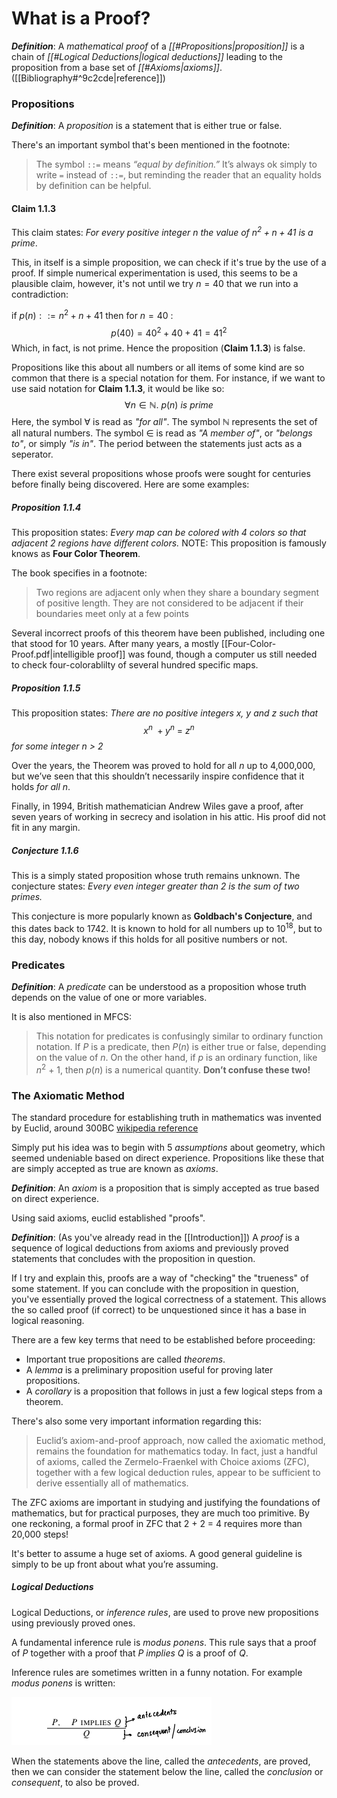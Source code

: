 # What is a Proof?

***Definition***: A _mathematical proof_ of a _[[#Propositions|proposition]]_ is a chain of _[[#Logical Deductions|logical deductions]]_ leading to the proposition from a base set of _[[#Axioms|axioms]]_. ([[Bibliography#^9c2cde|reference]])


### Propositions

***Definition***: A _proposition_ is a statement that is either true or false.

There's an important symbol that's been mentioned in the footnote: 

> The symbol `::=` means _“equal by definition.”_ It’s always ok simply to write `=` instead of `::=`, but reminding the reader that an equality holds by definition can be helpful.

#### Claim 1.1.3
This claim states: _For every positive integer $n$ the value of $n^2 + n + 41$ is a prime_.

This, in itself is a simple proposition, we can check if it's true by the use of a proof.
If simple numerical experimentation is used, this seems to be a plausible claim, however, it's not until we try $n=40$ that we run into a contradiction:

if $p(n) ::= n^2 + n + 41$ then for $n=40$ :
$$
	p(40) = 40^2 + 40 + 41 = 41^2
$$
Which, in fact, is not prime. Hence the proposition (**Claim 1.1.3**) is false.

Propositions like this about all numbers or all items of some kind are so common that there is a special notation for them. For instance, if we want to use said notation for **Claim 1.1.3**, it would be like so:
$$
	\forall n \in \mathbb{N}.\ p(n)\ is\ prime
$$
Here, the symbol $\forall$ is read as _"for all"_. The symbol $\mathbb{N}$ represents the set of all natural numbers. The symbol $\in$ is read as _"A member of"_, or _"belongs to"_, or simply _"is in"_. The period between the statements just acts as a seperator.

There exist several propositions whose proofs were sought for centuries before finally being discovered. Here are some examples: 

##### Proposition 1.1.4

This proposition states: _Every map can be colored with 4 colors so that adjacent 2 regions have different colors._
NOTE: This proposition is famously knows as **Four Color Theorem**.

The book specifies in a footnote:

> Two regions are adjacent only when they share a boundary segment of positive length. They are not considered to be adjacent if their boundaries meet only at a few points

Several incorrect proofs of this theorem have been published, including one that stood for 10 years. After many years, a mostly [[Four-Color-Proof.pdf|intelligible proof]] was found, though a computer us still needed to check four-colorablilty of several hundred specific maps.

##### Proposition 1.1.5

This proposition states: _There are no positive integers $x,\ y$ and $z$ such that_
$$
	x^n\ + y^n\ =\ z^n
$$
_for some integer $n\ >\ 2$_

Over the years, the Theorem was proved to hold for all $n$ up to 4,000,000, but we’ve seen that this shouldn’t necessarily inspire confidence that it holds _for all $n$_.

Finally, in 1994, British mathematician Andrew Wiles gave a proof, after seven years of working in secrecy and isolation in his attic. His proof did not fit in any margin.

##### Conjecture 1.1.6

This is a simply stated proposition whose truth remains unknown.
The conjecture states: _Every even integer greater than 2 is the sum of two primes._

This conjecture is more popularly known as **Goldbach's Conjecture**, and this dates back to 1742. It is known to hold for all numbers up to $10^{18}$, but to this day, nobody knows if this holds for all positive numbers or not.


### Predicates

***Definition***: A _predicate_ can be understood as a proposition whose truth depends on the value of one or more variables.

It is also mentioned in MFCS:

> This notation for predicates is confusingly similar to ordinary function notation. If $P$ is a predicate, then $P(n)$ is either true or false, depending on the value of $n$. On the other hand, if $p$ is an ordinary function, like $n^2\ +\ 1$, then $p(n)$ is a numerical quantity. **Don’t confuse these two!**

### The Axiomatic Method

The standard procedure for establishing truth in mathematics was invented by Euclid, around 300BC [wikipedia reference](https://en.wikipedia.org/wiki/Axiomatic_system#History) 

Simply put his idea was to begin with 5 _assumptions_ about geometry, which seemed undeniable based on direct experience. Propositions like these that are simply accepted as true are known as _axioms_.

***Definition***: An _axiom_ is a proposition that is simply accepted as true based on direct experience.

Using said axioms, euclid established "proofs".

***Definition***: (As you've already read in the [[Introduction]]) A _proof_ is a sequence of logical deductions from axioms and previously proved statements that concludes with the proposition in question.

If I try and explain this, proofs are a way of "checking" the "trueness" of some statement. If you can conclude with the proposition in question, you've essentially proved the logical correctness of a statement. This allows the so called proof (if correct) to be unquestioned since it has a base in logical reasoning.

There are a few key terms that need to be established before proceeding:

- Important true propositions are called _theorems_.
- A _lemma_ is a preliminary proposition useful for proving later propositions.
- A _corollary_ is a proposition that follows in just a few logical steps from a theorem.

There's also some very important information regarding this:

> Euclid’s axiom-and-proof approach, now called the axiomatic method, remains the foundation for mathematics today. In fact, just a handful of axioms, called the Zermelo-Fraenkel with Choice axioms (ZFC), together with a few logical deduction rules, appear to be sufficient to derive essentially all of mathematics.

The ZFC axioms are important in studying and justifying the foundations of mathematics, but for practical purposes, they are much too primitive. By one reckoning, a formal proof in ZFC that 2 + 2 = 4 requires more than 20,000 steps!

It's better to assume a huge set of axioms. A good general guideline is simply to be up front about what you’re assuming.

##### Logical Deductions

Logical Deductions, or _inference rules_, are used to prove new propositions using previously proved ones. 

A fundamental inference rule is _modus ponens_. This rule says that a proof of $P$ together with a proof that $P\ implies\ Q$ is a proof of $Q$.

Inference rules are sometimes written in a funny notation. For example _modus ponens_ is written:

![modus ponens example](assets/modus-ponens-written.png)

When the statements above the line, called the _antecedents_, are proved, then we can consider the statement below the line, called the _conclusion_ or _consequent_, to also be proved.




